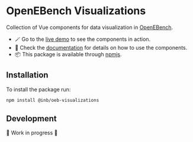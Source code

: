 # OpenEBench Visualizations

Collection of Vue components for data visualization in [OpenEBench](https://openebench.bsc.es/). 

- :magic_wand: Go to the [live demo](https://inab.github.io/oeb-visualizations-demo/) to see the components in action.
- :open_book: Check the [documentation](https://inab.github.io/oeb-visualizations/) for details on how to use the components.
- :package: This package is available through [npmjs](https://www.npmjs.com/package/@inb/oeb_visualizations). 


## Installation

To install the package run: 

```bash
npm install @inb/oeb-visualizations
``` 

## Development 

🚧 Work in progress 🚧
